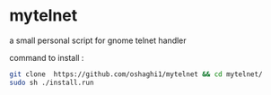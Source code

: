 # mytelnet
a small personal script for gnome telnet handler


command to install :
```sh
git clone  https://github.com/oshaghi1/mytelnet && cd mytelnet/
sudo sh ./install.run
```
